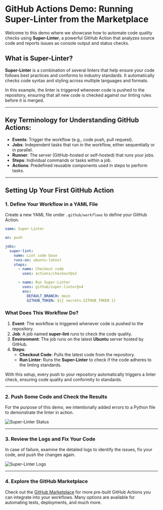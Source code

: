 
# GitHub Actions Demo: Running **Super-Linter** from the Marketplace

Welcome to this demo where we showcase how to automate code quality checks using **Super-Linter**, a powerful GitHub Action that analyzes source code and reports issues as console output and status checks.

## What is Super-Linter?

**Super-Linter** is a combination of several linters that help ensure your code follows best practices and conforms to industry standards. It automatically checks code syntax and styling across multiple languages and formats.

In this example, the linter is triggered whenever code is pushed to the repository, ensuring that all new code is checked against our linting rules before it is merged.

---

## Key Terminology for Understanding GitHub Actions:

- **Events**: Trigger the workflow (e.g., code push, pull request).
- **Jobs**: Independent tasks that run in the workflow, either sequentially or in parallel.
- **Runner**: The server (GitHub-hosted or self-hosted) that runs your jobs.
- **Steps**: Individual commands or tasks within a job.
- **Actions**: Predefined reusable components used in steps to perform tasks.

---

## Setting Up Your First GitHub Action

### 1. Define Your Workflow in a YAML File

Create a new YAML file under `.github/workflows` to define your GitHub Action.

```yaml
name: Super-Linter

on: push

jobs:
  super-lint:
    name: Lint code base
    runs-on: ubuntu-latest
    steps:
      - name: Checkout code
        uses: actions/checkout@v2

      - name: Run Super-Linter
        uses: github/super-linter@v4
        env:
          DEFAULT_BRANCH: main
          GITHUB_TOKEN: ${{ secrets.GITHUB_TOKEN }}
```

### What Does This Workflow Do?

1. **Event**: The workflow is triggered whenever code is pushed to the repository.
2. **Job**: A job named **super-lint** runs to check the code quality.
3. **Environment**: The job runs on the latest **Ubuntu** server hosted by GitHub.
4. **Steps**:
   - **Checkout Code**: Pulls the latest code from the repository.
   - **Run Linter**: Runs the **Super-Linter** to check if the code adheres to the linting standards.

With this setup, every push to your repository automatically triggers a linter check, ensuring code quality and conformity to standards.

---

### 2. Push Some Code and Check the Results

For the purpose of this demo, we intentionally added errors to a Python file to demonstrate the linter in action.

![Super-Linter Status](https://github.com/user-attachments/assets/cfe784e2-78db-49a1-ac34-3959c4ff9c21)

---

### 3. Review the Logs and Fix Your Code

In case of failure, examine the detailed logs to identify the issues, fix your code, and push the changes again.

![Super-Linter Logs](https://github.com/user-attachments/assets/834aabfb-4cf2-4cb4-83e0-c145d0d82d37)

---

### 4. Explore the GitHub Marketplace

Check out the [GitHub Marketplace](https://github.com/marketplace?type=actions) for more pre-built GitHub Actions you can integrate into your workflows. Many options are available for automating tests, deployments, and much more.
